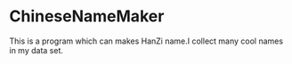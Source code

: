 # ChineseNameMaker
This is a program which can makes HanZi name.I collect many cool names in my data set.
